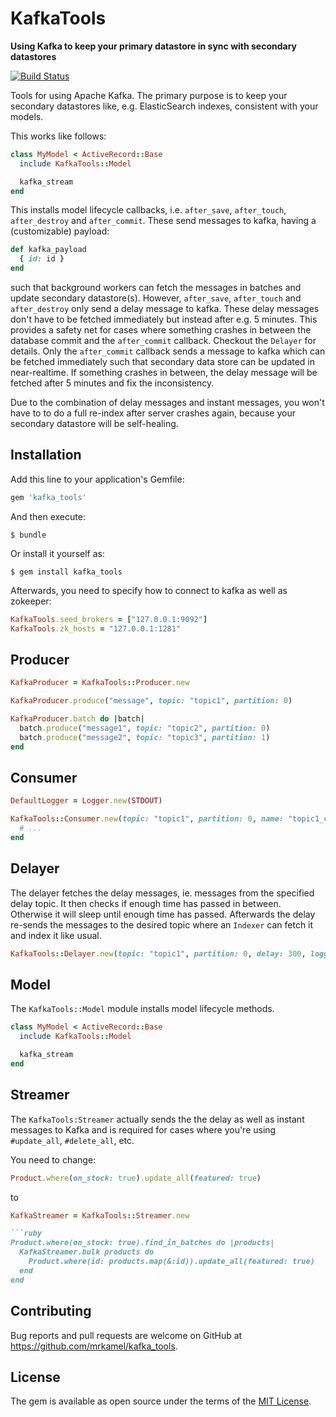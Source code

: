 # KafkaTools

**Using Kafka to keep your primary datastore in sync with secondary datastores**

[![Build Status](https://secure.travis-ci.org/mrkamel/kafka_tools.png?branch=master)](http://travis-ci.org/mrkamel/kafka_tools)

Tools for using Apache Kafka. The primary purpose is to keep your secondary
datastores like, e.g.  ElasticSearch indexes, consistent with your models.

This works like follows:

```ruby
class MyModel < ActiveRecord::Base
  include KafkaTools::Model

  kafka_stream
end
```

This installs model lifecycle callbacks, i.e. `after_save`, `after_touch`,
`after_destroy` and `after_commit`. These send messages to kafka, having a
(customizable) payload:

```ruby
def kafka_payload
  { id: id }
end
```

such that background workers can fetch the messages in batches and update
secondary datastore(s). However, `after_save`, `after_touch` and
`after_destroy` only send a delay message to kafka. These delay messages don't
have to be fetched immediately but instead after e.g. 5 minutes. This provides
a safety net for cases where something crashes in between the database commit
and the `after_commit` callback. Checkout the `Delayer` for details. Only the
`after_commit` callback sends a message to kafka which can be fetched
immediately such that secondary data store can be updated in near-realtime. If
something crashes in between, the delay message will be fetched after 5 minutes
and fix the inconsistency.

Due to the combination of delay messages and instant messages, you won't have
to to do a full re-index after server crashes again, because your secondary
datastore will be self-healing.

## Installation

Add this line to your application's Gemfile:

```ruby
gem 'kafka_tools'
```

And then execute:

    $ bundle

Or install it yourself as:

    $ gem install kafka_tools

Afterwards, you need to specify how to connect to kafka as well as zokeeper:

```ruby
KafkaTools.seed_brokers = ["127.0.0.1:9092"]
KafkaTools.zk_hosts = "127.0.0.1:1281"
```

## Producer

```ruby
KafkaProducer = KafkaTools::Producer.new

KafkaProducer.produce("message", topic: "topic1", partition: 0)

KafkaProducer.batch do |batch|
  batch.produce("message1", topic: "topic2", partition: 0)
  batch.produce("message2", topic: "topic3", partition: 1)
end
```

## Consumer

```ruby
DefaultLogger = Logger.new(STDOUT)

KafkaTools::Consumer.new(topic: "topic1", partition: 0, name: "topic1_consumer", logger: DefaultLogger).run do |messages|
  # ...
end
```

## Delayer

The delayer fetches the delay messages, ie. messages from the specified delay topic.
It then checks if enough time has passed in between. Otherwise it will sleep until
enough time has passed. Afterwards the delay re-sends the messages to the desired
topic where an `Indexer` can fetch it and index it like usual.

```ruby
KafkaTools::Delayer.new(topic: "topic1", partition: 0, delay: 300, logger: DefaultLogger).run
```

## Model

The `KafkaTools::Model` module installs model lifecycle methods.

```ruby
class MyModel < ActiveRecord::Base
  include KafkaTools::Model

  kafka_stream
end
```

## Streamer

The `KafkaTools:Streamer` actually sends the the delay as well as instant messages to Kafka
and is required for cases where you're using `#update_all`, `#delete_all`, etc.

You need to change:

```ruby
Product.where(on_stock: true).update_all(featured: true)
```

to

```ruby
KafkaStreamer = KafkaTools::Streamer.new

```ruby
Product.where(on_stock: true).find_in_batches do |products|
  KafkaStreamer.bulk products do
    Product.where(id: products.map(&:id)).update_all(featured: true)
  end
end
```

## Contributing

Bug reports and pull requests are welcome on GitHub at https://github.com/mrkamel/kafka_tools.

## License

The gem is available as open source under the terms of the [MIT License](http://opensource.org/licenses/MIT).
